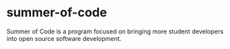 # summer-of-code
Summer of Code is a program focused on bringing more student developers into open source software development.
